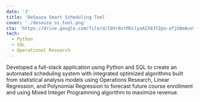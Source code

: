 ```yaml
---
date: '3'
title: 'DeSouza Smart Scheduling Tool'
cover: './desouza_ss_tool.png'
cta: 'https://drive.google.com/file/d/19Vr8vtM5clyoAIX9JYZpo-afjUQmAvoS/view'
tech:
  - Python
  - SQL
  - Operational Research
---
```


 Developed a full-stack application using Python and SQL to create an automated scheduling system with integrated optimized algorithms built from statistical analysis models using Operations Research, Linear Regression, and Polynomial Regression to forecast future course enrollment and using Mixed Integer Programming algorithm to maximize revenue.

